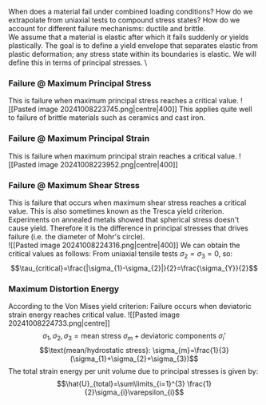 When does a material fail under combined loading conditions?
How do we extrapolate from uniaxial tests to compound stress states?
How do we account for different failure mechanisms: ductile and brittle.
\
We assume that a material is elastic after which it fails suddenly or yields plastically.
The goal is to define a yield envelope that separates elastic from plastic deformation; any stress state within its boundaries is elastic. We will define this in terms of principal stresses.
\
### Failure @ Maximum Principal Stress
This is failure when maximum principal stress reaches a critical value.
![[Pasted image 20241008223745.png|centre|400]]
This applies quite well to failure of brittle materials such as ceramics and cast iron.
### Failure @ Maximum Principal Strain
This is failure when maximum principal strain reaches a critical value.
![[Pasted image 20241008223952.png|centre|400]]
### Failure @ Maximum Shear Stress
This is failure that occurs when maximum shear stress reaches a critical value.
This is also sometimes known as the Tresca yield criterion.
Experiments on annealed metals showed that spherical stress doesn't cause yield.
Therefore it is the difference in principal stresses that drives failure (i.e. the diameter of Mohr's circle).
\
![[Pasted image 20241008224316.png|centre|400]]
We can obtain the critical values as follows:
From uniaxial tensile tests $\sigma_{2}=\sigma_{3}=0$, so:
$$\tau_{critical}=\frac{|\sigma_{1}-\sigma_{2}|}{2}=\frac{\sigma_{Y}}{2}$$
### Maximum Distortion Energy
According to the Von Mises yield criterion:
Failure occurs when deviatoric strain energy reaches critical value.
![[Pasted image 20241008224733.png|centre]]
$$\sigma_{1},\sigma_{2},\sigma_{3}=\text{mean stress }\sigma_{m}+\text{deviatoric components }\sigma_{i}'$$
$$\text{mean/hydrostatic stress}: \sigma_{m}=\frac{1}{3}(\sigma_{1}+\sigma_{2}+\sigma_{3})$$
The total strain energy per unit volume due to principal stresses is given by:
$$\hat{U}_{total}=\sum\limits_{i=1}^{3} \frac{1}{2}\sigma_{i}\varepsilon_{i}$$
